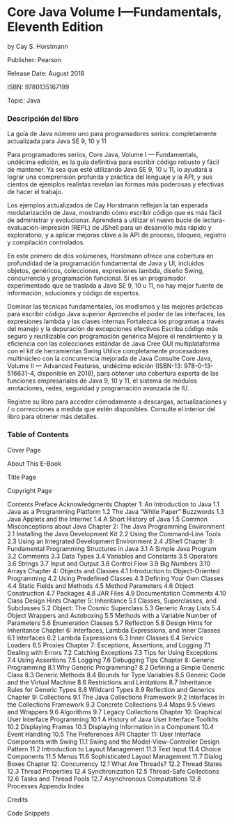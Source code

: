 # Core Java Volume I—Fundamentals, Eleventh Edition

by Cay S. Horstmann

Publisher: Pearson

Release Date: August 2018

ISBN: 9780135167199

Topic: Java

### Descripción del libro
La guía de Java número uno para programadores serios: completamente actualizada para Java SE 9, 10 y 11

 

Para programadores serios, Core Java, Volume I — Fundamentals, undécima edición, es la guía definitiva para escribir código robusto y fácil de mantener. Ya sea que esté utilizando Java SE 9, 10 u 11, lo ayudará a lograr una comprensión profunda y práctica del lenguaje y la API, y sus cientos de ejemplos realistas revelan las formas más poderosas y efectivas de hacer el trabajo.

 

Los ejemplos actualizados de Cay Horstmann reflejan la tan esperada modularización de Java, mostrando cómo escribir código que es más fácil de administrar y evolucionar. Aprenderá a utilizar el nuevo bucle de lectura-evaluación-impresión (REPL) de JShell para un desarrollo más rápido y exploratorio, y a aplicar mejoras clave a la API de proceso, bloqueo, registro y compilación controlados.

 

En este primero de dos volúmenes, Horstmann ofrece una cobertura en profundidad de la programación fundamental de Java y UI, incluidos objetos, genéricos, colecciones, expresiones lambda, diseño Swing, concurrencia y programación funcional. Si es un programador experimentado que se traslada a Java SE 9, 10 u 11, no hay mejor fuente de información, soluciones y código de expertos.

Dominar las técnicas fundamentales, los modismos y las mejores prácticas para escribir código Java superior
Aproveche el poder de las interfaces, las expresiones lambda y las clases internas
Fortalezca los programas a través del manejo y la depuración de excepciones efectivos
Escriba código más seguro y reutilizable con programación genérica
Mejore el rendimiento y la eficiencia con las colecciones estándar de Java
Cree GUI multiplataforma con el kit de herramientas Swing
Utilice completamente procesadores multinúcleo con la concurrencia mejorada de Java
Consulte Core Java, Volume II — Advanced Features, undécima edición (ISBN-13: 978-0-13-516631-4, disponible en 2018), para obtener una cobertura experta de las funciones empresariales de Java 9, 10 y 11, el sistema de módulos anotaciones, redes, seguridad y programación avanzada de IU. .

 

Registre su libro para acceder cómodamente a descargas, actualizaciones y / o correcciones a medida que estén disponibles. Consulte el interior del libro para obtener más detalles.

### Table of Contents

Cover Page

About This E-Book

Title Page

Copyright Page

Contents
Preface
Acknowledgments
Chapter 1: An Introduction to Java
1.1 Java as a Programming Platform
1.2 The Java “White Paper” Buzzwords
1.3 Java Applets and the Internet
1.4 A Short History of Java
1.5 Common Misconceptions about Java
Chapter 2: The Java Programming Environment
2.1 Installing the Java Development Kit
2.2 Using the Command-Line Tools
2.3 Using an Integrated Development Environment
2.4 JShell
Chapter 3: Fundamental Programming Structures in Java
3.1 A Simple Java Program
3.2 Comments
3.3 Data Types
3.4 Variables and Constants
3.5 Operators
3.6 Strings
3.7 Input and Output
3.8 Control Flow
3.9 Big Numbers
3.10 Arrays
Chapter 4: Objects and Classes
4.1 Introduction to Object-Oriented Programming
4.2 Using Predefined Classes
4.3 Defining Your Own Classes
4.4 Static Fields and Methods
4.5 Method Parameters
4.6 Object Construction
4.7 Packages
4.8 JAR Files
4.9 Documentation Comments
4.10 Class Design Hints
Chapter 5: Inheritance
5.1 Classes, Superclasses, and Subclasses
5.2 Object: The Cosmic Superclass
5.3 Generic Array Lists
5.4 Object Wrappers and Autoboxing
5.5 Methods with a Variable Number of Parameters
5.6 Enumeration Classes
5.7 Reflection
5.8 Design Hints for Inheritance
Chapter 6: Interfaces, Lambda Expressions, and Inner Classes
6.1 Interfaces
6.2 Lambda Expressions
6.3 Inner Classes
6.4 Service Loaders
6.5 Proxies
Chapter 7: Exceptions, Assertions, and Logging
7.1 Dealing with Errors
7.2 Catching Exceptions
7.3 Tips for Using Exceptions
7.4 Using Assertions
7.5 Logging
7.6 Debugging Tips
Chapter 8: Generic Programming
8.1 Why Generic Programming?
8.2 Defining a Simple Generic Class
8.3 Generic Methods
8.4 Bounds for Type Variables
8.5 Generic Code and the Virtual Machine
8.6 Restrictions and Limitations
8.7 Inheritance Rules for Generic Types
8.8 Wildcard Types
8.9 Reflection and Generics
Chapter 9: Collections
9.1 The Java Collections Framework
9.2 Interfaces in the Collections Framework
9.3 Concrete Collections
9.4 Maps
9.5 Views and Wrappers
9.6 Algorithms
9.7 Legacy Collections
Chapter 10: Graphical User Interface Programming
10.1 A History of Java User Interface Toolkits
10.2 Displaying Frames
10.3 Displaying Information in a Component
10.4 Event Handling
10.5 The Preferences API
Chapter 11: User Interface Components with Swing
11.1 Swing and the Model-View-Controller Design Pattern
11.2 Introduction to Layout Management
11.3 Text Input
11.4 Choice Components
11.5 Menus
11.6 Sophisticated Layout Management
11.7 Dialog Boxes
Chapter 12: Concurrency
12.1 What Are Threads?
12.2 Thread States
12.3 Thread Properties
12.4 Synchronization
12.5 Thread-Safe Collections
12.6 Tasks and Thread Pools
12.7 Asynchronous Computations
12.8 Processes
Appendix
Index

Credits

Code Snippets

